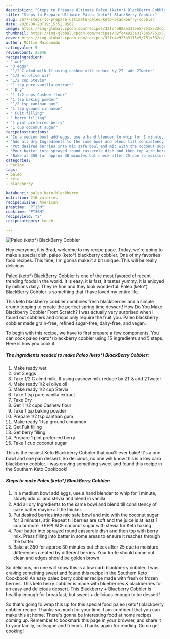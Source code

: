 ```yaml
---
description: "Steps to Prepare Ultimate Paleo (keto*) BlackBerry Cobbler"
title: "Steps to Prepare Ultimate Paleo (keto*) BlackBerry Cobbler"
slug: 2677-steps-to-prepare-ultimate-paleo-keto-blackberry-cobbler
date: 2020-08-20T19:15:52.856Z
image: https://img-global.cpcdn.com/recipes/32fc4e923a3175e5/751x532cq70/paleo-keto-blackberry-cobbler-recipe-main-photo.jpg
thumbnail: https://img-global.cpcdn.com/recipes/32fc4e923a3175e5/751x532cq70/paleo-keto-blackberry-cobbler-recipe-main-photo.jpg
cover: https://img-global.cpcdn.com/recipes/32fc4e923a3175e5/751x532cq70/paleo-keto-blackberry-cobbler-recipe-main-photo.jpg
author: Mollie Maldonado
ratingvalue: 5
reviewcount: 23046
recipeingredient:
- " wet"
- "3 eggs"
- "1/2 C almd milk If using cashew milk reduce by 2T  add 2Twater"
- "1/2 el olive oil"
- "1/2 cup Stevia"
- "1 tsp pure vanilla extract"
- " Dry"
- "1 1/2 cups Cashew flour"
- "1 tsp baking powder"
- "1/2 tsp xanthan gum"
- "1 tsp ground cinnamon"
- " Fuit filling"
- " berry filling"
- "1 pint preferred berry"
- "1 cup coconut sugar"
recipeinstructions:
- "In a medium bowl add eggs, use a hand blender to whip for 1 minute, slowly add oil and stevia and blend in vanilla"
- "Add all dry Ingredients to the same bowl and blend till consistency of cake batter maybe a little thicker."
- "Put desired berries into mic safe bowl and mic with the coconut sugar for 3 minutes, stir. Repeat till berries are soft and the juice is at least 1 cup or more. *REPLACE coconut sugar with stevia for Keto baking"
- "Pour batter into sprayed round casserole dish and then top with berry mix. Press filling into batter in some areas to ensure it reaches through the batter."
- "Bake at 350 for approx 30 minutes but check after 25 due to moisture differences created by different berries. Your knife should come out clean and edges should be golden brown."
categories:
- Recipe
tags:
- paleo
- keto
- blackberry

katakunci: paleo keto blackberry 
nutrition: 216 calories
recipecuisine: American
preptime: "PT13M"
cooktime: "PT36M"
recipeyield: "2"
recipecategory: Lunch

---
```



![Paleo (keto*) BlackBerry Cobbler](https://img-global.cpcdn.com/recipes/32fc4e923a3175e5/751x532cq70/paleo-keto-blackberry-cobbler-recipe-main-photo.jpg)

Hey everyone, it is Brad, welcome to my recipe page. Today, we're going to make a special dish, paleo (keto*) blackberry cobbler. One of my favorites food recipes. This time, I'm gonna make it a bit unique. This will be really delicious.

Paleo (keto*) BlackBerry Cobbler is one of the most favored of recent trending foods in the world. It is easy, it is fast, it tastes yummy. It is enjoyed by millions daily. They're fine and they look wonderful. Paleo (keto*) BlackBerry Cobbler is something that I have loved my entire life.

This keto blackberry cobbler combines fresh blackberries and a simple crumb topping to create the perfect spring time dessert! How Do You Make Blackberry Cobbler From Scratch? I was actually very surprised when I found out cobblers and crisps only require the fruit you. Paleo blackberry cobbler made grain-free, refined sugar-free, dairy-free, and vegan.


To begin with this recipe, we have to first prepare a few components. You can cook paleo (keto*) blackberry cobbler using 15 ingredients and 5 steps. Here is how you cook it.

<!--inarticleads1-->

##### The ingredients needed to make Paleo (keto*) BlackBerry Cobbler:

1. Make ready  wet
1. Get 3 eggs
1. Take 1/2 C almd milk. If using cashew milk reduce by 2T &amp; add 2Twater
1. Make ready 1/2 el olive oil
1. Make ready 1/2 cup Stevia
1. Take 1 tsp pure vanilla extract
1. Take  Dry
1. Get 1 1/2 cups Cashew flour
1. Take 1 tsp baking powder
1. Prepare 1/2 tsp xanthan gum
1. Make ready 1 tsp ground cinnamon
1. Get  Fuit filling
1. Get  berry filling
1. Prepare 1 pint preferred berry
1. Take 1 cup coconut sugar


This is the easiest Keto Blackberry Cobbler that you&#39;ll ever bake! It&#39;s a one bowl and one pan dessert. So delicious, no one will know this is a low carb blackberry cobbler. I was craving something sweet and found this recipe in the Southern Keto Cookbook! 

<!--inarticleads2-->

##### Steps to make Paleo (keto*) BlackBerry Cobbler:

1. In a medium bowl add eggs, use a hand blender to whip for 1 minute, slowly add oil and stevia and blend in vanilla
1. Add all dry Ingredients to the same bowl and blend till consistency of cake batter maybe a little thicker.
1. Put desired berries into mic safe bowl and mic with the coconut sugar for 3 minutes, stir. Repeat till berries are soft and the juice is at least 1 cup or more. *REPLACE coconut sugar with stevia for Keto baking
1. Pour batter into sprayed round casserole dish and then top with berry mix. Press filling into batter in some areas to ensure it reaches through the batter.
1. Bake at 350 for approx 30 minutes but check after 25 due to moisture differences created by different berries. Your knife should come out clean and edges should be golden brown.


So delicious, no one will know this is a low carb blackberry cobbler. I was craving something sweet and found this recipe in the Southern Keto Cookbook! An easy paleo berry cobbler recipe made with fresh or frozen berries. This keto berry cobbler is made with blueberries &amp; blackberries for an easy and delicious dessert. This Blackberry + Blueberry Cobbler is healthy enough for breakfast, but sweet + delicious enough to be dessert! 

So that's going to wrap this up for this special food paleo (keto*) blackberry cobbler recipe. Thanks so much for your time. I am confident that you can make this at home. There's gonna be interesting food at home recipes coming up. Remember to bookmark this page in your browser, and share it to your family, colleague and friends. Thanks again for reading. Go on get cooking!
